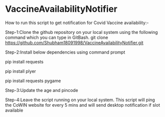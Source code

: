 # VaccineAvailabilityNotifier

How to run this script to get notification for Covid Vaccine availability:-

Step-1:Clone the github repository on your local system using the following command which you can type in GitBash.
git clone https://github.com/Shubham18091998/VaccineAvailabilityNotifier.git

Step-2:Install below dependencies using command prompt

pip install requests

pip install plyer

pip install requests pygame


Step-3:Update the age and pincode 

Step-4:Leave the script running on your local system. This script will ping the CoWIN website for every 5 mins and will send desktop notification if slot available
